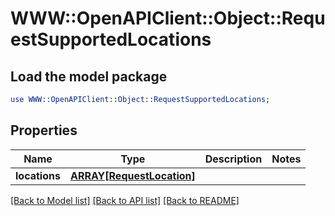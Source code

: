 # WWW::OpenAPIClient::Object::RequestSupportedLocations

## Load the model package
```perl
use WWW::OpenAPIClient::Object::RequestSupportedLocations;
```

## Properties
Name | Type | Description | Notes
------------ | ------------- | ------------- | -------------
**locations** | [**ARRAY[RequestLocation]**](RequestLocation.md) |  | 

[[Back to Model list]](../README.md#documentation-for-models) [[Back to API list]](../README.md#documentation-for-api-endpoints) [[Back to README]](../README.md)


